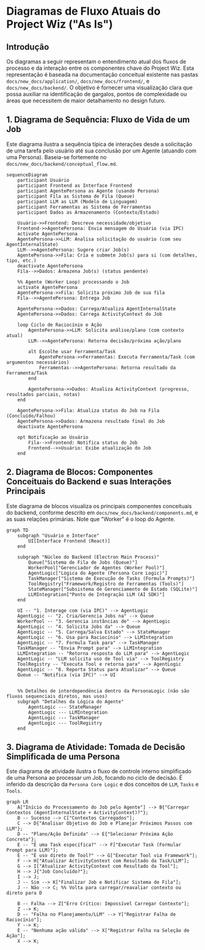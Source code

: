 # Diagramas de Fluxo Atuais do Project Wiz ("As Is")

## Introdução

Os diagramas a seguir representam o entendimento atual dos fluxos de processo e da interação entre os componentes chave do Project Wiz. Esta representação é baseada na documentação conceitual existente nas pastas `docs/new_docs/application/`, `docs/new_docs/frontend/`, e `docs/new_docs/backend/`. O objetivo é fornecer uma visualização clara que possa auxiliar na identificação de gargalos, pontos de complexidade ou áreas que necessitem de maior detalhamento no design futuro.

## 1. Diagrama de Sequência: Fluxo de Vida de um Job

Este diagrama ilustra a sequência típica de interações desde a solicitação de uma tarefa pelo usuário até sua conclusão por um Agente (atuando com uma Persona). Baseia-se fortemente no `docs/new_docs/backend/conceptual_flow.md`.

```mermaid
sequenceDiagram
    participant Usuário
    participant Frontend as Interface Frontend
    participant AgentePersona as Agente (usando Persona)
    participant Fila as Sistema de Fila (Queue)
    participant LLM as LLM (Modelo de Linguagem)
    participant Ferramentas as Sistema de Ferramentas
    participant Dados as Armazenamento (Contexto/Estado)

    Usuário->>Frontend: Descreve necessidade/objetivo
    Frontend->>AgentePersona: Envia mensagem do Usuário (via IPC)
    activate AgentePersona
    AgentePersona->>LLM: Analisa solicitação do usuário (com seu AgentInternalState)
    LLM-->>AgentePersona: Sugere criar Job(s)
    AgentePersona->>Fila: Cria e submete Job(s) para si (com detalhes, tipo, etc.)
    deactivate AgentePersona
    Fila-->>Dados: Armazena Job(s) (status pendente)

    %% Agente (Worker Loop) processando o Job
    activate AgentePersona
    AgentePersona->>Fila: Solicita próximo Job de sua fila
    Fila-->>AgentePersona: Entrega Job

    AgentePersona->>Dados: Carrega/Atualiza AgentInternalState
    AgentePersona->>Dados: Carrega ActivityContext do Job

    loop Ciclo de Raciocínio e Ação
        AgentePersona->>LLM: Solicita análise/plano (com contexto atual)
        LLM-->>AgentePersona: Retorna decisão/próxima ação/plano

        alt Escolhe usar Ferramenta/Task
            AgentePersona->>Ferramentas: Executa Ferramenta/Task (com argumentos necessários)
            Ferramentas-->>AgentePersona: Retorna resultado da Ferramenta/Task
        end

        AgentePersona->>Dados: Atualiza ActivityContext (progresso, resultados parciais, notas)
    end

    AgentePersona->>Fila: Atualiza status do Job na Fila (Concluído/Falhou)
    AgentePersona->>Dados: Armazena resultado final do Job
    deactivate AgentePersona

    opt Notificação ao Usuário
        Fila-->>Frontend: Notifica status do Job
        Frontend-->>Usuário: Exibe atualização do Job
    end
```

## 2. Diagrama de Blocos: Componentes Conceituais do Backend e suas Interações Principais

Este diagrama de blocos visualiza os principais componentes conceituais do backend, conforme descrito em `docs/new_docs/backend/components.md`, e as suas relações primárias. Note que "Worker" é o loop do Agente.

```mermaid
graph TD
    subgraph "Usuário e Interface"
        UI[Interface Frontend (React)]
    end

    subgraph "Núcleo do Backend (Electron Main Process)"
        Queue["Sistema de Fila de Jobs (Queue)"]
        WorkerPool["Gerenciador de Agentes (Worker Pool)"]
        AgentLogic["Lógica do Agente (Persona Core Logic)"]
        TaskManager["Sistema de Execução de Tasks (Formula Prompts)"]
        ToolRegistry["Framework/Registro de Ferramentas (Tools)"]
        StateManager["Subsistema de Gerenciamento de Estado (SQLite)"]
        LLMIntegration["Ponto de Integração LLM (AI SDK)"]
    end

    UI -- "1. Interage com (via IPC)" --> AgentLogic
    AgentLogic -- "2. Cria/Gerencia Jobs na" --> Queue
    WorkerPool -- "3. Gerencia instâncias de" --> AgentLogic
    AgentLogic -- "4. Solicita Jobs da" --> Queue
    AgentLogic -- "5. Carrega/Salva Estado" --> StateManager
    AgentLogic -- "6. Usa para Raciocínio" --> LLMIntegration
    AgentLogic -- "7. Formula Task para" --> TaskManager
    TaskManager -- "Envia Prompt para" --> LLMIntegration
    LLMIntegration -- "Retorna resposta do LLM para" --> AgentLogic
    AgentLogic -- "LLM solicita uso de Tool via" --> ToolRegistry
    ToolRegistry -- "Executa Tool e retorna para" --> AgentLogic
    AgentLogic -- "8. Reporta Status para Atualizar" --> Queue
    Queue -- "Notifica (via IPC)" --> UI


    %% Detalhes de interdependência dentro da PersonaLogic (não são fluxos sequenciais diretos, mas usos)
    subgraph "Detalhes da Lógica do Agente"
        AgentLogic --- StateManager
        AgentLogic --- LLMIntegration
        AgentLogic --- TaskManager
        AgentLogic --- ToolRegistry
    end
```

## 3. Diagrama de Atividade: Tomada de Decisão Simplificada de uma Persona

Este diagrama de atividade ilustra o fluxo de controle interno simplificado de uma Persona ao processar um Job, focando no ciclo de decisão. É inferido da descrição da `Persona Core Logic` e dos conceitos de `LLM`, `Tasks` e `Tools`.

```mermaid
graph LR
    A["Início do Processamento do Job pelo Agente"] --> B{"Carregar Contextos (AgentInternalState + ActivityContext)?"};
    B -- Sucesso --> C["Contextos Carregados"];
    C --> D{"Analisar Objetivo do Job e Planejar Próximos Passos com LLM"};
    D -- "Plano/Ação Definida" --> E{"Selecionar Próxima Ação Concreta"};
    E -- "É uma Task específica?" --> F["Executar Task (Formular Prompt para LLM)"];
    E -- "É uso direto de Tool?" --> G["Executar Tool via Framework"];
    F --> H["Atualizar ActivityContext com Resultado da Task/LLM"];
    G --> I["Atualizar ActivityContext com Resultado da Tool"];
    H --> J{"Job Concluído?"};
    I --> J;
    J -- Sim --> K["Finalizar Job e Notificar Sistema de Fila"];
    J -- Não --> C; %% Volta para carregar/reavaliar contexto ou direto para D

    B -- Falha --> Z["Erro Crítico: Impossível Carregar Contexto"];
    Z --> K;
    D -- "Falha no Planejamento/LLM" --> Y["Registrar Falha de Raciocínio"];
    Y --> K;
    E -- "Nenhuma ação válida" --> X["Registrar Falha na Seleção de Ação"];
    X --> K;
```
